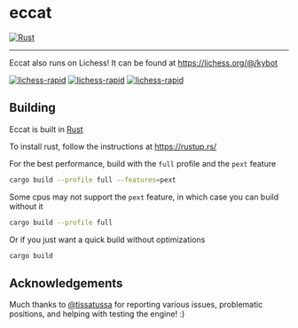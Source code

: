 # eccat

[![Rust](https://github.com/skycloudd/eccat/actions/workflows/rust.yml/badge.svg)](https://github.com/skycloudd/eccat/actions/workflows/rust.yml)

---

Eccat also runs on Lichess! It can be found at https://lichess.org/@/kybot

[![lichess-rapid](https://lichess-shield.vercel.app/api?username=kybot&format=bullet)](https://lichess.org/@/kybot/perf/bullet)
[![lichess-rapid](https://lichess-shield.vercel.app/api?username=kybot&format=blitz)](https://lichess.org/@/kybot/perf/blitz)
[![lichess-rapid](https://lichess-shield.vercel.app/api?username=kybot&format=rapid)](https://lichess.org/@/kybot/perf/rapid)

## Building

Eccat is built in [Rust](https://www.rust-lang.org/)

To install rust, follow the instructions at https://rustup.rs/

For the best performance, build with the `full` profile and the `pext` feature

```sh
cargo build --profile full --features=pext
```

Some cpus may not support the `pext` feature, in which case you can build without it

```sh
cargo build --profile full
```

Or if you just want a quick build without optimizations

```sh
cargo build
```

## Acknowledgements

Much thanks to [@tissatussa](https://github.com/tissatussa) for reporting various issues, problematic positions, and helping with testing the engine! :)
